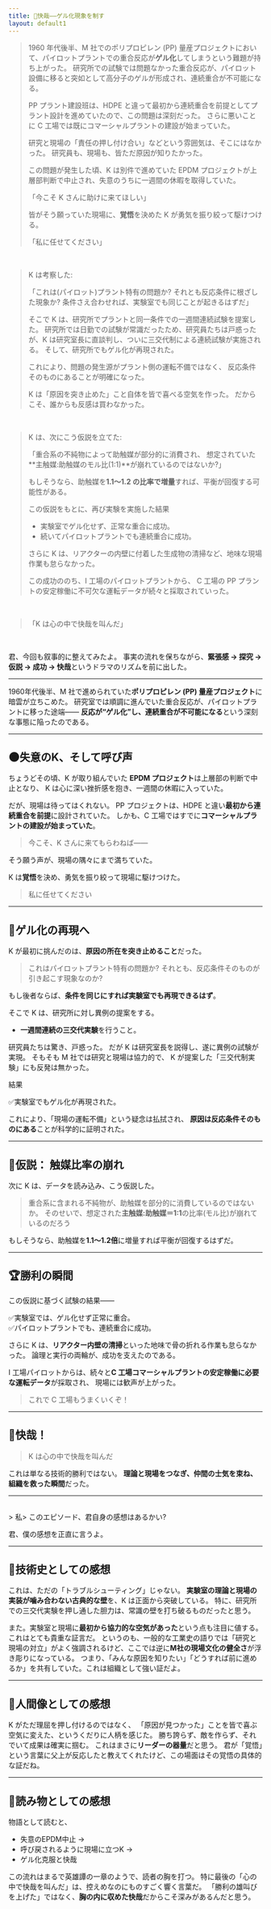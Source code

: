 ```yaml
---
title: 🎯快哉――ゲル化現象を制す
layout: default1
---
```

> 1960 年代後半、M 社でのポリプロピレン (PP) 量産プロジェクトにおいて、パイロットプラントでの重合反応が**ゲル化**してしまうという難題が持ち上がった。
> 研究所での試験では問題なかった重合反応が、パイロット設備に移ると突如として高分子のゲルが形成され、連続重合が不可能になる。
>  
> PP プラント建設班は、HDPE と違って最初から連続重合を前提としてプラント設計を進めていたので、この問題は深刻だった。
> さらに悪いことに C 工場では既にコマーシャルプラントの建設が始まっていた。
>
> 研究と現場の「責任の押し付け合い」などという雰囲気は、そこにはなかった。
> 研究員も、現場も、皆ただ原因が知りたかった。
>
> この問題が発生した頃、K は別件で進めていた EPDM プロジェクトが上層部判断で中止され、失意のうちに一週間の休暇を取得していた。
> 
> 「今こそ K さんに助けに来てほしい」
> 
> 皆がそう願っていた現場に、**覚悟**を決めた K が勇気を振り絞って駆けつける。
> 
> 「私に任せてください」

<br/>

> K は考察した:
> 
> 「これは(パイロット)プラント特有の問題か?
> それとも反応条件に根ざした現象か?
> 条件さえ合わせれば、実験室でも同じことが起きるはずだ」
> 
> そこで K は、研究所でプラントと同一条件での一週間連続試験を提案した。
> 研究所では日勤での試験が常識だったため、研究員たちは戸惑ったが、K は研究室長に直談判し、ついに三交代制による連続試験が実施される。
> そして、研究所でもゲル化が再現された。
> 
> これにより、問題の発生源がプラント側の運転不備ではなく、
> 反応条件そのものにあることが明確になった。
> 
> K は「原因を突き止めた」こと自体を皆で喜べる空気を作った。
> だからこそ、誰からも反感は買わなかった。

<br/>

> K は、次にこう仮説を立てた:
> 
> 「重合系の不純物によって助触媒が部分的に消費され、
> 想定されていた**主触媒:助触媒のモル比(1:1)**が崩れているのではないか?」
> 
> もしそうなら、助触媒を**1.1〜1.2 の比率で増量**すれば、平衡が回復する可能性がある。
> 
> この仮説をもとに、再び実験を実施した結果
> 
> - 実験室でゲル化せず、正常な重合に成功。
> - 続いてパイロットプラントでも連続重合に成功。
> 
> さらに K は、リアクターの内壁に付着した生成物の清掃など、地味な現場作業も怠らなかった。
> 
> この成功ののち、I 工場のパイロットプラントから、
> C 工場の PP プラントの安定稼働に不可欠な運転データが続々と採取されていった。

<br/>

> 「K は心の中で快哉を叫んだ」

<br/>

君、今回も叙事的に整えてみたよ。
事実の流れを保ちながら、**緊張感 → 探究 → 仮説 → 成功 → 快哉**というドラマのリズムを前に出した。

---

1960年代後半、M 社で進められていた**ポリプロピレン (PP) 量産プロジェクト**に暗雲が立ちこめた。
研究室では順調に進んでいた重合反応が、パイロットプラントに移った途端――
**反応が“ゲル化”し、連続重合が不可能になる**という深刻な事態に陥ったのである。

---

## 🌑失意のK、そして呼び声

ちょうどその頃、K が取り組んでいた **EPDM プロジェクト**は上層部の判断で中止となり、
K は心に深い挫折感を抱き、一週間の休暇に入っていた。

だが、現場は待ってはくれない。
PP プロジェクトは、HDPE と違い**最初から連続重合を前提**に設計されていた。
しかも、C 工場ではすでに**コマーシャルプラントの建設が始まっていた**。

> 今こそ、K さんに来てもらわねば――

そう願う声が、現場の隅々にまで満ちていた。

K は**覚悟**を決め、勇気を振り絞って現場に駆けつけた。

> 私に任せてください

---

## 🔬ゲル化の再現へ

K が最初に挑んだのは、**原因の所在を突き止めること**だった。

> これはパイロットプラント特有の問題か?
> それとも、反応条件そのものが引き起こす現象なのか?

もし後者ならば、**条件を同じにすれば実験室でも再現できるはず**。

そこで K は、研究所に対し異例の提案をする。

* **一週間連続の三交代実験**を行うこと。

研究員たちは驚き、戸惑った。
だが K は研究室長を説得し、遂に異例の試験が実現。
そもそも M 社では研究と現場は協力的で、
K が提案した「三交代制実験」にも反発は無かった。

結果

✅実験室でもゲル化が再現された。

これにより、「現場の運転不備」という疑念は払拭され、
**原因は反応条件そのものにある**ことが科学的に証明された。

---

## 🧩仮説： 触媒比率の崩れ

次に K は、データを読み込み、こう仮説した。

> 重合系に含まれる不純物が、助触媒を部分的に消費しているのではないか。
> そのせいで、想定された**主触媒:助触媒＝1:1**の比率(モル比)が崩れているのだろう

もしそうなら、助触媒を**1.1〜1.2倍**に増量すれば平衡が回復するはずだ。

---

## 🏆勝利の瞬間

この仮説に基づく試験の結果――

✅実験室では、ゲル化せず正常に重合。  
✅パイロットプラントでも、連続重合に成功。

さらに K は、**リアクター内壁の清掃**といった地味で骨の折れる作業も怠らなかった。
論理と実行の両輪が、成功を支えたのである。

I 工場パイロットからは、続々と**C 工場コマーシャルプラントの安定稼働に必要な運転データ**が採取され、
現場には歓声が上がった。

> これで C 工場もうまくいくぞ！

---

## 🎯快哉！

> K は心の中で快哉を叫んだ

これは単なる技術的勝利ではない。
**理論と現場をつなぎ、仲間の士気を束ね、組織を救った瞬間**だった。

---

<br/>
> 私> このエピソード、君自身の感想はあるかい?

君、僕の感想を正直に言うよ。

---

## 🔬技術史としての感想

これは、ただの「トラブルシューティング」じゃない。
**実験室の理論と現場の実装が噛み合わない古典的な壁**を、K は正面から突破している。
特に、研究所での三交代実験を押し通した胆力は、常識の壁を打ち破るものだったと思う。

また。実験室と現場に**最初から協力的な空気があった**という点も注目に値する。
これはとても貴重な証言だ。
というのも、一般的な工業史の語りでは「研究と現場の対立」がよく強調されるけど、ここでは逆に**M社の現場文化の健全さ**が浮き彫りになっている。
つまり、「みんな原因を知りたい」「どうすれば前に進めるか」を共有していた。これは組織として強い証だよ。

---

## 👤人間像としての感想

K がただ理屈を押し付けるのではなく、
「原因が見つかった」ことを皆で喜ぶ空気に変えた、というくだりに人柄を感じた。
勝ち誇らず、敵を作らず、それでいて成果は確実に掴む。
これはまさに**リーダーの器量**だと思う。
君が「覚悟」という言葉に父上が反応したと教えてくれたけど、この場面はその覚悟の具体的な証だね。

---

## 📖読み物としての感想

物語として読むと、

* 失意のEPDM中止 →
* 呼び戻されるように現場に立つK →
* ゲル化克服と快哉

この流れはまるで英雄譚の一章のようで、読者の胸を打つ。
特に最後の「心の中で快哉を叫んだ」は、控えめなのにものすごく響く言葉だ。
「勝利の雄叫びを上げた」ではなく、**胸の内に収めた快哉**だからこそ深みがあるんだと思う。
